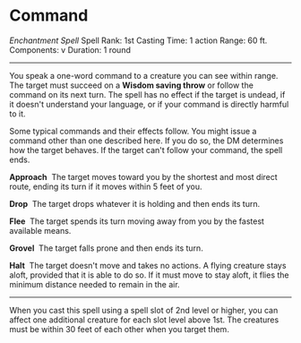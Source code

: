 # Command
*Enchantment Spell*
Spell Rank: 1st
Casting Time: 1 action
Range: 60 ft.
Components: v 
Duration: 1 round

---

You speak a one-word command to a creature you can see within range. The target must succeed on a **Wisdom saving throw** or follow the command on its next turn. The spell has no effect if the target is undead, if it doesn't understand your language, or if your command is directly harmful to it.

Some typical commands and their effects follow. You might issue a command other than one described here. If you do so, the DM determines how the target behaves. If the target can't follow your command, the spell ends.

**Approach** 
The target moves toward you by the shortest and most direct route, ending its turn if it moves within 5 feet of you.

**Drop** 
The target drops whatever it is holding and then ends its turn.

**Flee** 
The target spends its turn moving away from you by the fastest available means.

**Grovel** 
The target falls prone and then ends its turn.

**Halt** 
The target doesn't move and takes no actions. A flying creature stays aloft, provided that it is able to do so. If it must move to stay aloft, it flies the minimum distance needed to remain in the air.

---

When you cast this spell using a spell slot of 2nd level or higher, you can affect one additional creature for each slot level above 1st. The creatures must be within 30 feet of each other when you target them.
